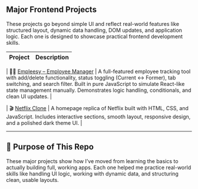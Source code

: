 ## Major Frontend Projects 

These projects go beyond simple UI and reflect real-world features like structured layout, dynamic data handling, DOM updates, and application logic. Each one is designed to showcase practical frontend development skills.

| Project | Description |
|--------|-------------|

| 👨‍💼 [Empleesy – Employee Manager](https://github.com/sheikh-hassaan-saeed/Empleesy-employeee-manager) | A full-featured employee tracking tool with add/delete functionality, status toggling (Current ↔ Former), tab switching, and search filter. Built in pure JavaScript to simulate React-like state management manually. Demonstrates logic handling, conditionals, and clean UI updates. |

| 🎬 [Netflix Clone](https://github.com/sheikh-hassaan-saeed/netflix-clone) | A homepage replica of Netflix built with HTML, CSS, and JavaScript. Includes interactive sections, smooth layout, responsive design, and a polished dark theme UI. |


---

## 📌 Purpose of This Repo

These major projects show how I’ve moved from learning the basics to actually building full, working apps. Each one helped me practice real-world skills like handling UI logic, working with dynamic data, and structuring clean, usable layouts.

